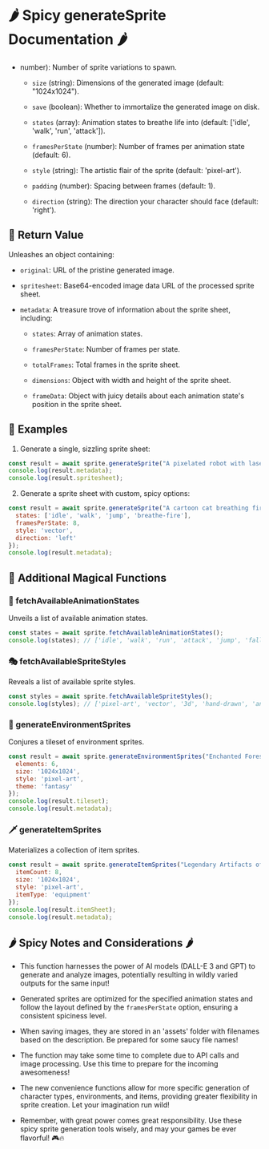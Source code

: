 # 🌶️ Spicy generateSprite Documentation 🌶️

* number): Number of sprite variations to spawn.

  * `size` (string): Dimensions of the generated image (default: "1024x1024").

  * `save` (boolean): Whether to immortalize the generated image on disk.

  * `states` (array): Animation states to breathe life into (default: \['idle', 'walk', 'run', 'attack']).

  * `framesPerState` (number): Number of frames per animation state (default: 6).

  * `style` (string): The artistic flair of the sprite (default: 'pixel-art').

  * `padding` (number): Spacing between frames (default: 1).

  * `direction` (string): The direction your character should face (default: 'right').

## 💎 Return Value

Unleashes an object containing:

* `original`: URL of the pristine generated image.

* `spritesheet`: Base64-encoded image data URL of the processed sprite sheet.

* `metadata`: A treasure trove of information about the sprite sheet, including:

  * `states`: Array of animation states.

  * `framesPerState`: Number of frames per state.

  * `totalFrames`: Total frames in the sprite sheet.

  * `dimensions`: Object with width and height of the sprite sheet.

  * `frameData`: Object with juicy details about each animation state's position in the sprite sheet.

## 🎨 Examples

1. Generate a single, sizzling sprite sheet:

```javascript
const result = await sprite.generateSprite("A pixelated robot with laser eyes");
console.log(result.metadata);
console.log(result.spritesheet);
```

2. Generate a sprite sheet with custom, spicy options:

```javascript
const result = await sprite.generateSprite("A cartoon cat breathing fire", {
  states: ['idle', 'walk', 'jump', 'breathe-fire'],
  framesPerState: 8,
  style: 'vector',
  direction: 'left'
});
console.log(result.metadata);
```

## 🌟 Additional Magical Functions

### 🕺 fetchAvailableAnimationStates

Unveils a list of available animation states.

```javascript
const states = await sprite.fetchAvailableAnimationStates();
console.log(states); // ['idle', 'walk', 'run', 'attack', 'jump', 'fall', 'hurt', 'die', 'dance']
```

### 🎭 fetchAvailableSpriteStyles

Reveals a list of available sprite styles.

```javascript
const styles = await sprite.fetchAvailableSpriteStyles();
console.log(styles); // ['pixel-art', 'vector', '3d', 'hand-drawn', 'anime', 'neon']
```

### 🌳 generateEnvironmentSprites

Conjures a tileset of environment sprites.

```javascript
const result = await sprite.generateEnvironmentSprites("Enchanted Forest", {
  elements: 6,
  size: '1024x1024',
  style: 'pixel-art',
  theme: 'fantasy'
});
console.log(result.tileset);
console.log(result.metadata);
```

### 🗡️ generateItemSprites

Materializes a collection of item sprites.

```javascript
const result = await sprite.generateItemSprites("Legendary Artifacts of Power", {
  itemCount: 8,
  size: '1024x1024',
  style: 'pixel-art',
  itemType: 'equipment'
});
console.log(result.itemSheet);
console.log(result.metadata);
```

## 🌶️ Spicy Notes and Considerations 🌶️

* This function harnesses the power of AI models (DALL-E 3 and GPT) to generate and analyze images, potentially resulting in wildly varied outputs for the same input!

* Generated sprites are optimized for the specified animation states and follow the layout defined by the `framesPerState` option, ensuring a consistent spiciness level.

* When saving images, they are stored in an 'assets' folder with filenames based on the description. Be prepared for some saucy file names!

* The function may take some time to complete due to API calls and image processing. Use this time to prepare for the incoming awesomeness!

* The new convenience functions allow for more specific generation of character types, environments, and items, providing greater flexibility in sprite creation. Let your imagination run wild!

* Remember, with great power comes great responsibility. Use these spicy sprite generation tools wisely, and may your games be ever flavorful! 🎮🔥
